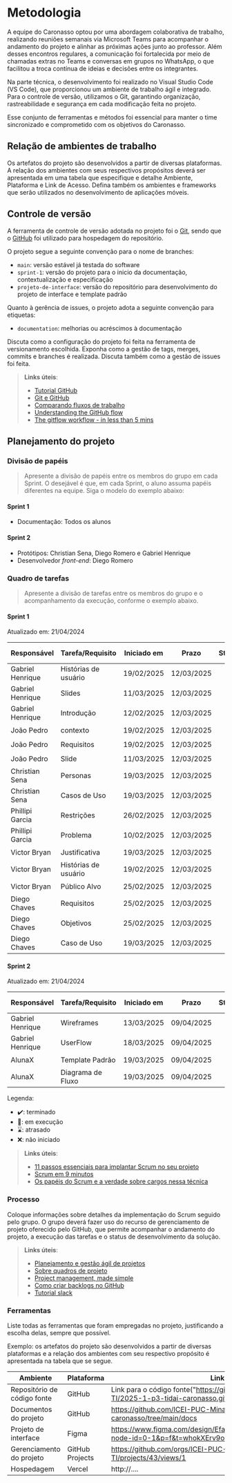 
# Metodologia

A equipe do Caronasso optou por uma abordagem colaborativa de trabalho, realizando reuniões semanais via Microsoft Teams para acompanhar o andamento do projeto e alinhar as próximas ações junto ao professor. Além desses encontros regulares, a comunicação foi fortalecida por meio de chamadas extras no Teams e conversas em grupos no WhatsApp, o que facilitou a troca contínua de ideias e decisões entre os integrantes.

Na parte técnica, o desenvolvimento foi realizado no Visual Studio Code (VS Code), que proporcionou um ambiente de trabalho ágil e integrado. Para o controle de versão, utilizamos o Git, garantindo organização, rastreabilidade e segurança em cada modificação feita no projeto.

Esse conjunto de ferramentas e métodos foi essencial para manter o time sincronizado e comprometido com os objetivos do Caronasso.

## Relação de ambientes de trabalho

Os artefatos do projeto são desenvolvidos a partir de diversas plataformas. A relação dos ambientes com seus respectivos propósitos deverá ser apresentada em uma tabela que especifique e detalhe Ambiente, Plataforma e Link de Acesso. Defina também os ambientes e frameworks que serão utilizados no desenvolvimento de aplicações móveis.

## Controle de versão

A ferramenta de controle de versão adotada no projeto foi o [Git](https://git-scm.com/), sendo que o [GitHub](https://github.com) foi utilizado para hospedagem do repositório.

O projeto segue a seguinte convenção para o nome de branches:

- `main`: versão estável já testada do software
- `sprint-1`: versão do projeto para o inicio da documentação, contextualização e especificação 
- `projeto-de-interface`: versão do repositório para desenvolvimento do projeto de interface e template padrão

Quanto à gerência de issues, o projeto adota a seguinte convenção para etiquetas:

- `documentation`: melhorias ou acréscimos à documentação

Discuta como a configuração do projeto foi feita na ferramenta de versionamento escolhida. Exponha como a gestão de tags, merges, commits e branches é realizada. Discuta também como a gestão de issues foi feita.

> **Links úteis**:
> - [Tutorial GitHub](https://guides.github.com/activities/hello-world/)
> - [Git e GitHub](https://www.youtube.com/playlist?list=PLHz_AreHm4dm7ZULPAmadvNhH6vk9oNZA)
> - [Comparando fluxos de trabalho](https://www.atlassian.com/br/git/tutorials/comparing-workflows)
> - [Understanding the GitHub flow](https://guides.github.com/introduction/flow/)
> - [The gitflow workflow - in less than 5 mins](https://www.youtube.com/watch?v=1SXpE08hvGs)

## Planejamento do projeto

###  Divisão de papéis

> Apresente a divisão de papéis entre os membros do grupo em cada Sprint. O desejável é que, em cada Sprint, o aluno assuma papéis diferentes na equipe. Siga o modelo do exemplo abaixo:

#### Sprint 1
- Documentação: Todos os alunos

#### Sprint 2
- Protótipos: Christian Sena, Diego Romero e Gabriel Henrique
- Desenvolvedor _front-end_: Diego Romero


###  Quadro de tarefas

> Apresente a divisão de tarefas entre os membros do grupo e o acompanhamento da execução, conforme o exemplo abaixo.

#### Sprint 1

Atualizado em: 21/04/2024

| Responsável   | Tarefa/Requisito | Iniciado em    | Prazo      | Status | Terminado em    |
| :----         |    :----         |      :----:    | :----:     | :----: | :----:          |
| Gabriel Henrique        | Histórias de usuário| 19/02/2025     | 12/03/2025 | ✔️    | 10/03/2025      |
| Gabriel Henrique        | Slides    | 11/03/2025     | 12/03/2025| ✔️    |     12/03/2025               |
| Gabriel Henrique        | Introdução  | 12/02/2025     | 12/03/2025 | ✔️     |      12/03/2025            |
| João Pedro        | contexto| 19/02/2025     | 12/03/2025 | ✔️    | 12/03/2025      |
| João Pedro        | Requisitos    | 19/02/2025     | 12/03/2025| ✔️    |     26/02/2025               |
| João Pedro        | Slide  | 11/03/2025     | 12/03/2025 | ✔️     |      12/03/2025            |
| Christian Sena    | Personas  | 19/03/2025     | 12/03/2025 | ✔️     |      12/03/2025            |
| Christian Sena    | Casos de Uso  | 19/03/2025     | 12/03/2025 | ✔️     |      11/03/2025            |
| Phillipi Garcia    | Restrições  | 26/02/2025     | 12/03/2025 | ✔️     |      26/02/2025            |
| Phillipi Garcia    | Problema  | 10/02/2025     | 12/03/2025 | ✔️     |      11/02/2025            |
| Victor Bryan    | Justificativa  | 19/03/2025     | 12/03/2025 | ✔️     |      12/03/2025            |
| Victor Bryan    | Histórias de usuário  | 19/02/2025     | 12/03/2025 | ✔️     |      10/03/2025            |
| Victor Bryan    | Público Alvo  | 25/02/2025     | 12/03/2025 | ✔️     |      28/02/2025            |
| Diego Chaves    | Requisitos | 25/02/2025     | 12/03/2025 | ✔️     |      28/02/2025          |
| Diego Chaves    | Objetivos  | 25/02/2025     | 12/03/2025 | ✔️     |      28/02/2025          |
| Diego Chaves    | Caso de Uso  | 19/03/2025     | 12/03/2025 | ✔️     |      28/02/2025          |

#### Sprint 2

Atualizado em: 21/04/2024

| Responsável   | Tarefa/Requisito | Iniciado em    | Prazo      | Status | Terminado em    |
| :----         |    :----         |      :----:    | :----:     | :----: | :----:          |
| Gabriel Henrique        | Wireframes   | 13/03/2025     | 09/04/2025 | ✔️    | 17/03/2025     |
| Gabriel Henrique        | UserFlow   | 18/03/2025     | 09/04/2025 | ✔️    | 18/03/2025     |
| AlunaX        | Template Padrão   | 19/03/2025     | 09/04/2025 | ✔️    | 08/04/2025     |
| AlunaX        | Diagrama de Fluxo| 19/03/2025     | 09/04/2025 | ✔️    | 08/04/2025     |


Legenda:
- ✔️: terminado
- 📝: em execução
- ⌛: atrasado
- ❌: não iniciado


> **Links úteis**:
> - [11 passos essenciais para implantar Scrum no seu projeto](https://mindmaster.com.br/scrum-11-passos/)
> - [Scrum em 9 minutos](https://www.youtube.com/watch?v=XfvQWnRgxG0)
> - [Os papéis do Scrum e a verdade sobre cargos nessa técnica](https://www.atlassian.com/br/agile/scrum/roles)

### Processo

Coloque informações sobre detalhes da implementação do Scrum seguido pelo grupo. O grupo deverá fazer uso do recurso de gerenciamento de projeto oferecido pelo GitHub, que permite acompanhar o andamento do projeto, a execução das tarefas e o status de desenvolvimento da solução.
 
> **Links úteis**:
> - [Planejamento e gestão ágil de projetos](https://pucminas.instructure.com/courses/87878/pages/unidade-2-tema-2-utilizacao-de-ferramentas-para-controle-de-versoes-de-software)
> - [Sobre quadros de projeto](https://docs.github.com/pt/issues/organizing-your-work-with-project-boards/managing-project-boards/about-project-boards)
> - [Project management, made simple](https://github.com/features/project-management/)
> - [Como criar backlogs no GitHub](https://www.youtube.com/watch?v=RXEy6CFu9Hk)
> - [Tutorial slack](https://slack.com/intl/en-br/)

### Ferramentas

Liste todas as ferramentas que foram empregadas no projeto, justificando a escolha delas, sempre que possível.

Exemplo: os artefatos do projeto são desenvolvidos a partir de diversas plataformas e a relação dos ambientes com seu respectivo propósito é apresentada na tabela que se segue.

| Ambiente                            | Plataforma                         | Link de acesso                         |
|-------------------------------------|------------------------------------|----------------------------------------|
| Repositório de código fonte         | GitHub                             | Link para o código fonte("https://github.com/ICEI-PUC-Minas-PCO-ADS-TI/2025-1-p3-tidai-caronasso.git")                           |
| Documentos do projeto               | GitHub                             | https://github.com/ICEI-PUC-Minas-PCO-ADS-TI/2025-1-p3-tidai-caronasso/tree/main/docs                            |
| Projeto de interface                | Figma                              | https://www.figma.com/design/Efaz88EXfvN9KqMmCncGZg/CARONASSO?node-id=0-1&p=f&t=whokXErv9oHBuCR8-0                        |
| Gerenciamento do projeto            | GitHub Projects                    | https://github.com/orgs/ICEI-PUC-Minas-PCO-ADS-TI/projects/43/views/1                         |
| Hospedagem                          | Vercel                             | http://....                            |
 

